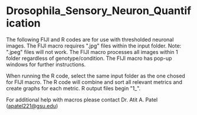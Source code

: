 # Drosophila_Sensory_Neuron_Quantification

The following FIJI and R codes are for use with thresholded neuronal images. The FIJI macro requires ".jpg" files within the input folder. Note: ".jpeg" files will not work. The FIJI macro processes all images within 1 folder regardless of genotype/condition. The FIJI macro has pop-up windows for further instructions. 

When running the R code, select the same input folder as the one chosed for FIJI macro. The R code will combine and sort all relevant metrics and create graphs for each metric. R output files begin "1_".

For additional help with macros please contact Dr. Atit A. Patel (apatel221@gsu.edu)
